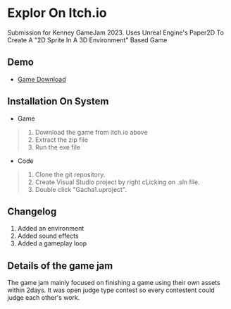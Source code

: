 # Explor On Itch.io
Submission for Kenney GameJam 2023.
Uses Unreal Engine's Paper2D To Create A "2D Sprite In A 3D Environment" Based Game

## Demo
+ [Game Download](https://zengenben.itch.io/ggexplor)


## Installation On System

+ Game
> 1. Download the game from itch.io above
> 2. Extract the zip file
> 3. Run the exe file

+ Code
> 1. Clone the git repository.
> 2. Create Visual Studio project by right cLicking on .sln file.
> 3. Double click "Gacha1.uproject".

## Changelog
1. Added an environment
2. Added sound effects
3. Added a gameplay loop

## Details of the game jam
The game jam mainly focused on finishing a game using their own assets within 2days. It was open judge type contest so every contestent could judge each other's work.
